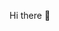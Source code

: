Hi there 👋

<!--
**shoaib2000857/shoaib2000857** is a ✨ _special_ ✨ repository because its `README.md` (this file) appears on your GitHub profile.

Here are some ideas to get you started:

- 🔭 I’m currently working on being a great student
- 🌱 I’m currently learning DataScience and Programing from IIT Madras
- 👯 I’m looking to collaborate on future projects and learning experiences
- 💬 Ask me about Python, 
- 📫 How to reach me: ...
- 😄 Pronouns: He/Him
- ⚡ Fun fact: ...
-->
